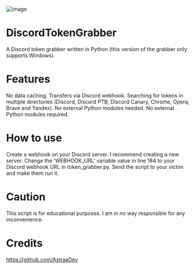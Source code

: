 
![image](https://user-images.githubusercontent.com/93293674/152028601-cb727c83-5a3f-4a6a-9d08-6f93a0f381f0.png)

# DiscordTokenGrabber

A Discord token grabber written in Python (this version of the grabber only supports Windows).

# Features

No data caching.
Transfers via Discord webhook.
Searching for tokens in multiple directories (Discord, Discord PTB, Discord Canary, Chrome, Opera, Brave and Yandex).
No external Python modules needed.
No external Python modules required.

# How to use

Create a webhook on your Discord server. I recommend creating a new server.
Change the 'WEBHOOK_URL' variable value in line 184 to your Discord webhook URL in token_grabber.py.
Send the script to your victim and make them run it.

# Caution

This script is for educational purposes. I am in no way responsible for any inconvenience.

# Credits

https://github.com/AstraaDev
